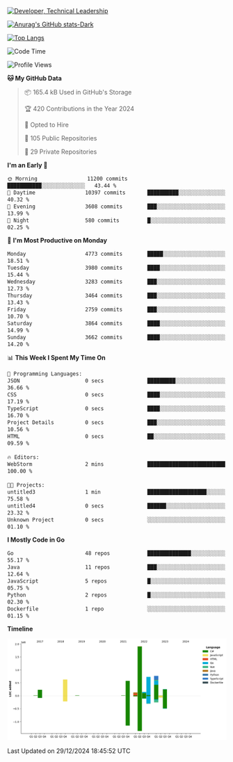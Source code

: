 <div>
  <a href="https://www.linkedin.com/in/arielpineiro/" target="_blank" rel="nofollow noopener noreferrer">
    <img src="https://img.shields.io/badge/-LinkedIn-%230077B5?style=for-the-badge&logo=linkedin&logoColor=white" alt="Developer, Technical Leadership" title="Ariel Piñeiro">
  </a>
</div>

[![Anurag's GitHub stats-Dark](https://github-readme-stats.vercel.app/api?username=arielsrv&show_icons=true&theme=dark#gh-dark-mode-only)](https://github.com/anuraghazra/github-readme-stats#gh-dark-mode-only)

[![Top Langs](https://github-readme-stats.vercel.app/api/top-langs/?username=arielsrv&layout=compact&langs_count=10&theme=dark#gh-dark-mode-only)](https://github.com/anuraghazra/github-readme-stats&theme=dark#gh-dark-mode-only)

<!--START_SECTION:waka-->
![Code Time](http://img.shields.io/badge/Code%20Time-1%2C107%20hrs%2044%20mins-blue)

![Profile Views](http://img.shields.io/badge/Profile%20Views-0-blue)

**🐱 My GitHub Data** 

> 📦 165.4 kB Used in GitHub's Storage 
 > 
> 🏆 420 Contributions in the Year 2024
 > 
> 💼 Opted to Hire
 > 
> 📜 105 Public Repositories 
 > 
> 🔑 29 Private Repositories 
 > 
**I'm an Early 🐤** 

```text
🌞 Morning                11200 commits       ███████████░░░░░░░░░░░░░░   43.44 % 
🌆 Daytime                10397 commits       ██████████░░░░░░░░░░░░░░░   40.32 % 
🌃 Evening                3608 commits        ███░░░░░░░░░░░░░░░░░░░░░░   13.99 % 
🌙 Night                  580 commits         █░░░░░░░░░░░░░░░░░░░░░░░░   02.25 % 
```
📅 **I'm Most Productive on Monday** 

```text
Monday                   4773 commits        █████░░░░░░░░░░░░░░░░░░░░   18.51 % 
Tuesday                  3980 commits        ████░░░░░░░░░░░░░░░░░░░░░   15.44 % 
Wednesday                3283 commits        ███░░░░░░░░░░░░░░░░░░░░░░   12.73 % 
Thursday                 3464 commits        ███░░░░░░░░░░░░░░░░░░░░░░   13.43 % 
Friday                   2759 commits        ███░░░░░░░░░░░░░░░░░░░░░░   10.70 % 
Saturday                 3864 commits        ████░░░░░░░░░░░░░░░░░░░░░   14.99 % 
Sunday                   3662 commits        ████░░░░░░░░░░░░░░░░░░░░░   14.20 % 
```


📊 **This Week I Spent My Time On** 

```text
💬 Programming Languages: 
JSON                     0 secs              █████████░░░░░░░░░░░░░░░░   36.66 % 
CSS                      0 secs              ████░░░░░░░░░░░░░░░░░░░░░   17.19 % 
TypeScript               0 secs              ████░░░░░░░░░░░░░░░░░░░░░   16.70 % 
Project Details          0 secs              ███░░░░░░░░░░░░░░░░░░░░░░   10.56 % 
HTML                     0 secs              ██░░░░░░░░░░░░░░░░░░░░░░░   09.59 % 

🔥 Editors: 
WebStorm                 2 mins              █████████████████████████   100.00 % 

🐱‍💻 Projects: 
untitled3                1 min               ███████████████████░░░░░░   75.58 % 
untitled4                0 secs              ██████░░░░░░░░░░░░░░░░░░░   23.32 % 
Unknown Project          0 secs              ░░░░░░░░░░░░░░░░░░░░░░░░░   01.10 % 
```

**I Mostly Code in Go** 

```text
Go                       48 repos            ██████████████░░░░░░░░░░░   55.17 % 
Java                     11 repos            ███░░░░░░░░░░░░░░░░░░░░░░   12.64 % 
JavaScript               5 repos             █░░░░░░░░░░░░░░░░░░░░░░░░   05.75 % 
Python                   2 repos             █░░░░░░░░░░░░░░░░░░░░░░░░   02.30 % 
Dockerfile               1 repo              ░░░░░░░░░░░░░░░░░░░░░░░░░   01.15 % 
```



**Timeline**

![Lines of Code chart](https://raw.githubusercontent.com/arielsrv/arielsrv/main/assets/bar_graph.png)


 Last Updated on 29/12/2024 18:45:52 UTC
<!--END_SECTION:waka-->
